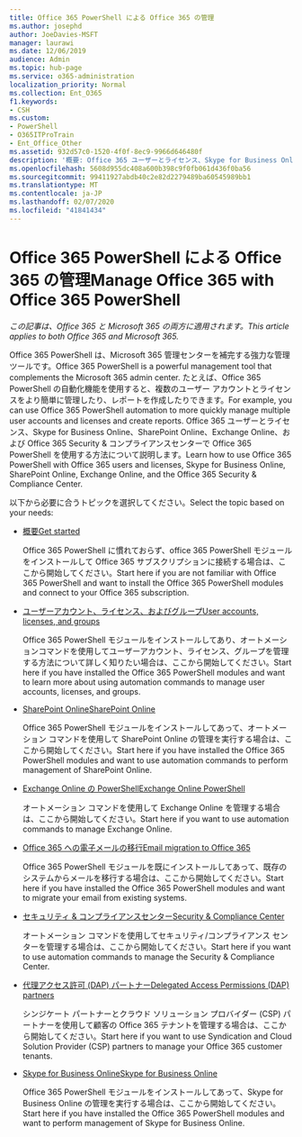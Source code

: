 ```yaml
---
title: Office 365 PowerShell による Office 365 の管理
ms.author: josephd
author: JoeDavies-MSFT
manager: laurawi
ms.date: 12/06/2019
audience: Admin
ms.topic: hub-page
ms.service: o365-administration
localization_priority: Normal
ms.collection: Ent_O365
f1.keywords:
- CSH
ms.custom:
- PowerShell
- O365ITProTrain
- Ent_Office_Other
ms.assetid: 932d57c0-1520-4f0f-8ec9-9966d646480f
description: '概要: Office 365 ユーザーとライセンス、Skype for Business Online、SharePoint Online、Exchange Online、Office 365 セキュリティ/コンプライアンス センターで Office 365 PowerShell を使用する方法について説明します。'
ms.openlocfilehash: 5608d955dc408a600b398c9f0fb061d436f0ba56
ms.sourcegitcommit: 99411927abdb40c2e82d2279489ba60545989bb1
ms.translationtype: MT
ms.contentlocale: ja-JP
ms.lasthandoff: 02/07/2020
ms.locfileid: "41841434"
---
```

# <a name="manage-office-365-with-office-365-powershell"></a><span data-ttu-id="44ab2-103">Office 365 PowerShell による Office 365 の管理</span><span class="sxs-lookup"><span data-stu-id="44ab2-103">Manage Office 365 with Office 365 PowerShell</span></span>

<span data-ttu-id="44ab2-104">*この記事は、Office 365 と Microsoft 365 の両方に適用されます。*</span><span class="sxs-lookup"><span data-stu-id="44ab2-104">*This article applies to both Office 365 and Microsoft 365.*</span></span>

<span data-ttu-id="44ab2-105">Office 365 PowerShell は、Microsoft 365 管理センターを補完する強力な管理ツールです。</span><span class="sxs-lookup"><span data-stu-id="44ab2-105">Office 365 PowerShell is a powerful management tool that complements the Microsoft 365 admin center.</span></span> <span data-ttu-id="44ab2-106">たとえば、Office 365 PowerShell の自動化機能を使用すると、複数のユーザー アカウントとライセンスをより簡単に管理したり、レポートを作成したりできます。</span><span class="sxs-lookup"><span data-stu-id="44ab2-106">For example, you can use Office 365 PowerShell automation to more quickly manage multiple user accounts and licenses and create reports.</span></span> <span data-ttu-id="44ab2-107">Office 365 ユーザーとライセンス、Skype for Business Online、SharePoint Online、Exchange Online、および Office 365 Security & コンプライアンスセンターで Office 365 PowerShell を使用する方法について説明します。</span><span class="sxs-lookup"><span data-stu-id="44ab2-107">Learn how to use Office 365 PowerShell with Office 365 users and licenses, Skype for Business Online, SharePoint Online, Exchange Online, and the Office 365 Security & Compliance Center.</span></span>
  
<span data-ttu-id="44ab2-108">以下から必要に合うトピックを選択してください。</span><span class="sxs-lookup"><span data-stu-id="44ab2-108">Select the topic based on your needs:</span></span>
  
- [<span data-ttu-id="44ab2-109">概要</span><span class="sxs-lookup"><span data-stu-id="44ab2-109">Get started</span></span>](getting-started-with-office-365-powershell.md)

    <span data-ttu-id="44ab2-110">Office 365 PowerShell に慣れておらず、office 365 PowerShell モジュールをインストールして Office 365 サブスクリプションに接続する場合は、ここから開始してください。</span><span class="sxs-lookup"><span data-stu-id="44ab2-110">Start here if you are not familiar with Office 365 PowerShell and want to install the Office 365 PowerShell modules and connect to your Office 365 subscription.</span></span>

- [<span data-ttu-id="44ab2-111">ユーザーアカウント、ライセンス、およびグループ</span><span class="sxs-lookup"><span data-stu-id="44ab2-111">User accounts, licenses, and groups</span></span>](manage-user-accounts-and-licenses-with-office-365-powershell.md)

    <span data-ttu-id="44ab2-112">Office 365 PowerShell モジュールをインストールしてあり、オートメーションコマンドを使用してユーザーアカウント、ライセンス、グループを管理する方法について詳しく知りたい場合は、ここから開始してください。</span><span class="sxs-lookup"><span data-stu-id="44ab2-112">Start here if you have installed the Office 365 PowerShell modules and want to learn more about using automation commands to manage user accounts, licenses, and groups.</span></span>

- [<span data-ttu-id="44ab2-113">SharePoint Online</span><span class="sxs-lookup"><span data-stu-id="44ab2-113">SharePoint Online</span></span>](https://docs.microsoft.com/office365/enterprise/powershell/manage-sharepoint-online-with-office-365-powershell)

    <span data-ttu-id="44ab2-114">Office 365 PowerShell モジュールをインストールしてあって、オートメーション コマンドを使用して SharePoint Online の管理を実行する場合は、ここから開始してください。</span><span class="sxs-lookup"><span data-stu-id="44ab2-114">Start here if you have installed the Office 365 PowerShell modules and want to use automation commands to perform management of SharePoint Online.</span></span>

- [<span data-ttu-id="44ab2-115">Exchange Online の PowerShell</span><span class="sxs-lookup"><span data-stu-id="44ab2-115">Exchange Online PowerShell</span></span>](https://docs.microsoft.com/powershell/exchange/exchange-online/exchange-online-powershell)

    <span data-ttu-id="44ab2-116">オートメーション コマンドを使用して Exchange Online を管理する場合は、ここから開始してください。</span><span class="sxs-lookup"><span data-stu-id="44ab2-116">Start here if you want to use automation commands to manage Exchange Online.</span></span>

- [<span data-ttu-id="44ab2-117">Office 365 への電子メールの移行</span><span class="sxs-lookup"><span data-stu-id="44ab2-117">Email migration to Office 365</span></span>](use-powershell-for-email-migration-to-office-365.md)

    <span data-ttu-id="44ab2-118">Office 365 PowerShell モジュールを既にインストールしてあって、既存のシステムからメールを移行する場合は、ここから開始してください。</span><span class="sxs-lookup"><span data-stu-id="44ab2-118">Start here if you have installed the Office 365 PowerShell modules and want to migrate your email from existing systems.</span></span>

- [<span data-ttu-id="44ab2-119">セキュリティ & コンプライアンスセンター</span><span class="sxs-lookup"><span data-stu-id="44ab2-119">Security & Compliance Center</span></span>](https://docs.microsoft.com/powershell/exchange/office-365-scc/office-365-scc-powershell)

    <span data-ttu-id="44ab2-120">オートメーション コマンドを使用してセキュリティ/コンプライアンス センターを管理する場合は、ここから開始してください。</span><span class="sxs-lookup"><span data-stu-id="44ab2-120">Start here if you want to use automation commands to manage the Security & Compliance Center.</span></span>

- [<span data-ttu-id="44ab2-121">代理アクセス許可 (DAP) パートナー</span><span class="sxs-lookup"><span data-stu-id="44ab2-121">Delegated Access Permissions (DAP) partners</span></span>](manage-office-365-with-windows-powershell-for-delegated-access-permissions-dap-p.md)

    <span data-ttu-id="44ab2-122">シンジケート パートナーとクラウド ソリューション プロバイダー (CSP) パートナーを使用して顧客の Office 365 テナントを管理する場合は、ここから開始してください。</span><span class="sxs-lookup"><span data-stu-id="44ab2-122">Start here if you want to use Syndication and Cloud Solution Provider (CSP) partners to manage your Office 365 customer tenants.</span></span>

- [<span data-ttu-id="44ab2-123">Skype for Business Online</span><span class="sxs-lookup"><span data-stu-id="44ab2-123">Skype for Business Online</span></span>](manage-skype-for-business-online-with-office-365-powershell.md)

    <span data-ttu-id="44ab2-124">Office 365 PowerShell モジュールをインストールしてあって、Skype for Business Online の管理を実行する場合は、ここから開始してください。</span><span class="sxs-lookup"><span data-stu-id="44ab2-124">Start here if you have installed the Office 365 PowerShell modules and want to perform management of Skype for Business Online.</span></span>
